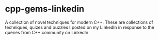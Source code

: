 # cpp-gems-linkedin

A collection of novel techniques for modern C++. These are collections of techniques, quizes and puzzles I posted on my LinkedIn in response to the queries from C++ community on LinkedIn.
